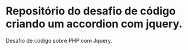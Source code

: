 # Repositório do desafio de código criando um accordion com jquery.
Desafio de código sobre PHP com Jquery.

